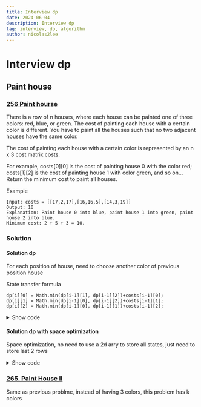 ```yaml
---
title: Interview dp
date: 2024-06-04
description: Interview dp
tag: interview, dp, algorithm
author: nicolas2lee
---
```


# Interview dp
## Paint house
### [256 Paint hourse](https://leetcode.com/problems/paint-house/description/)
There is a row of n houses, where each house can be painted one of three colors: red, blue, or green. The cost of painting each house with a certain color is different. You have to paint all the houses such that no two adjacent houses have the same color.

The cost of painting each house with a certain color is represented by an n x 3 cost matrix costs.

For example, costs[0][0] is the cost of painting house 0 with the color red; costs[1][2] is the cost of painting house 1 with color green, and so on...
Return the minimum cost to paint all houses.

Example
```
Input: costs = [[17,2,17],[16,16,5],[14,3,19]]
Output: 10
Explanation: Paint house 0 into blue, paint house 1 into green, paint house 2 into blue.
Minimum cost: 2 + 5 + 3 = 10.
```
### Solution
#### Solution dp
For each position of house, need to choose another color of previous position house

State transfer formula 
```
dp[i][0] = Math.min(dp[i-1][1], dp[i-1][2])+costs[i-1][0];
dp[i][1] = Math.min(dp[i-1][0], dp[i-1][2])+costs[i-1][1];
dp[i][2] = Math.min(dp[i-1][0], dp[i-1][1])+costs[i-1][2];
```

<details>
  <summary>Show code</summary>
  
```java
class Solution {
    public int minCost(int[][] costs) {
        int n=costs.length;
        int[][] dp = new int[n+1][3];
        for(int i=1; i<=n; i++){
            dp[i][0] = Math.min(dp[i-1][1], dp[i-1][2])+costs[i-1][0];
            dp[i][1] = Math.min(dp[i-1][0], dp[i-1][2])+costs[i-1][1];
            dp[i][2] = Math.min(dp[i-1][0], dp[i-1][1])+costs[i-1][2];
        }
        return Math.min(dp[n][0], Math.min(dp[n][1], dp[n][2]));
    }
}
```
</details>

#### Solution dp with space optimization
Space optimization, no need to use a 2d arry to store all states, just need to store last 2 rows

<details>
  <summary>Show code</summary>
  
```java
class Solution {
    public int minCost(int[][] costs) {

        if (costs.length == 0) return 0;

        int[] previousRow = costs[costs.length -1];

        for (int n = costs.length - 2; n >= 0; n--) {

            int[] currentRow = costs[n].clone();
            // Total cost of painting the nth house red.
            currentRow[0] += Math.min(previousRow[1], previousRow[2]);
            // Total cost of painting the nth house green.
            currentRow[1] += Math.min(previousRow[0], previousRow[2]);
            // Total cost of painting the nth house blue.
            currentRow[2] += Math.min(previousRow[0], previousRow[1]);
            previousRow = currentRow;
        }  

        return Math.min(Math.min(previousRow[0], previousRow[1]), previousRow[2]);
    }
}
```
</details>

### [265. Paint House II](https://leetcode.com/problems/paint-house-ii/description/)
Same as previous problme, instead of having 3 colors, this problem has k colors
